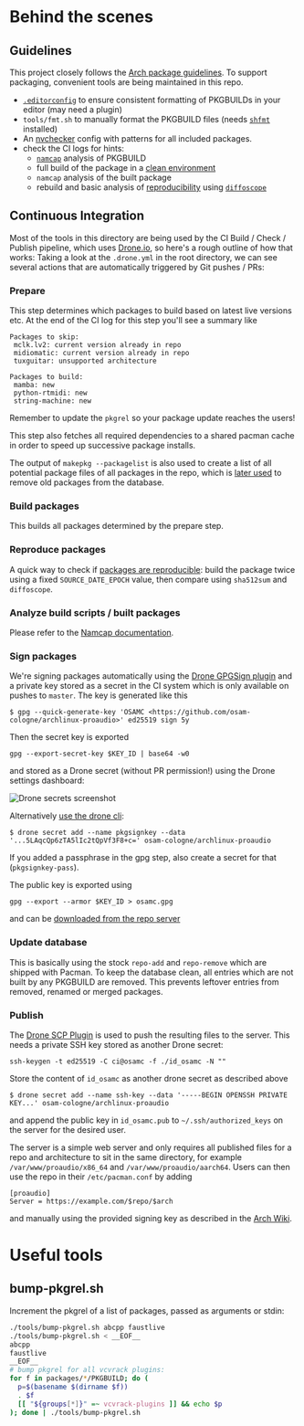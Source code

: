 # Behind the scenes

## Guidelines

This project closely follows the [Arch package guidelines](https://wiki.archlinux.org/title/Arch_package_guidelines).
To support packaging, convenient tools are being maintained in this repo.

- [`.editorconfig`](https://editorconfig.org/) to ensure consistent formatting of PKGBUILDs in your editor (may need a plugin)
- `tools/fmt.sh` to manually format the PKGBUILD files (needs [`shfmt`](https://archlinux.org/packages/community/x86_64/shfmt/) installed)
- An [nvchecker](https://nvchecker.readthedocs.io/en/latest/) config with patterns for all included packages.
- check the CI logs for hints:
  - [`namcap`](https://wiki.archlinux.org/title/Namcap) analysis of PKGBUILD
  - full build of the package in a [clean environment](https://wiki.archlinux.org/title/DeveloperWiki:Building_in_a_clean_chroot#Why)
  - `namcap` analysis of the built package
  - rebuild and basic analysis of [reproducibility](https://reproducible-builds.org/) using [`diffoscope`](https://diffoscope.org/)

## Continuous Integration

Most of the tools in this directory are being used by the CI Build / Check / Publish pipeline,
which uses [Drone.io](https://www.drone.io/), so here's a rough outline of how that works:
Taking a look at the `.drone.yml` in the root directory, we can see several actions that are automatically
triggered by Git pushes / PRs:

### Prepare

This step determines which packages to build based on latest live versions etc. At the end of the
CI log for this step you'll see a summary like

```
Packages to skip:
 mclk.lv2: current version already in repo
 midiomatic: current version already in repo
 tuxguitar: unsupported architecture

Packages to build:
 mamba: new
 python-rtmidi: new
 string-machine: new
```

Remember to update the `pkgrel` so your package update reaches the users!

This step also fetches all required dependencies to a shared pacman cache in order to speed up successive
package installs.

The output of `makepkg --packagelist` is also used to create a list of all potential
package files of all packages in the repo, which is [later used](#update-database)
to remove old packages from the database.

### Build packages

This builds all packages determined by the prepare step.

### Reproduce packages

A quick way to check if [packages are reproducible](https://wiki.archlinux.org/title/Reproducible_Builds):
build the package twice using a fixed `SOURCE_DATE_EPOCH` value, then compare using `sha512sum` and
`diffoscope`.

### Analyze build scripts / built packages

Please refer to the [Namcap documentation](https://wiki.archlinux.org/title/Namcap).

### Sign packages

We're signing packages automatically using the [Drone GPGSign plugin](https://plugins.drone.io/drone-plugins/drone-gpgsign/)
and a private key stored as a secret in the CI system which is only available on pushes to `master`.
The key is generated like this

```
$ gpg --quick-generate-key 'OSAMC <https://github.com/osam-cologne/archlinux-proaudio>' ed25519 sign 5y
```

Then the secret key is exported

```
gpg --export-secret-key $KEY_ID | base64 -w0
```

and stored as a Drone secret (without PR permission!) using the Drone settings dashboard:

![Drone secrets screenshot](https://user-images.githubusercontent.com/1295945/159436898-1fff2b57-1277-4cbe-92b0-8dbeaf3f6c2b.png)

Alternatively [use the drone cli](https://docs.drone.io/cli/secret/drone-secret-add/):

```
$ drone secret add --name pkgsignkey --data '...5LAqcQp6zTA5lIc2tQpVf3F8+c=' osam-cologne/archlinux-proaudio
```

If you added a passphrase in the gpg step, also create a secret for that (`pkgsignkey-pass`).

The public key is exported using

```
gpg --export --armor $KEY_ID > osamc.gpg
```

and can be [downloaded from the repo server](https://arch.osamc.de/proaudio/osamc.gpg)

### Update database

This is basically using the stock `repo-add` and `repo-remove` which are shipped with Pacman.
To keep the database clean, all entries which are not built by any PKGBUILD are
removed. This prevents leftover entries from removed, renamed or merged packages.

### Publish

The [Drone SCP Plugin](https://plugins.drone.io/appleboy/drone-scp/) is used to push the resulting files to
the server. This needs a private SSH key stored as another Drone secret:

```
ssh-keygen -t ed25519 -C ci@osamc -f ./id_osamc -N ""
```

Store the content of `id_osamc` as another drone secret as described above

```
$ drone secret add --name ssh-key --data '-----BEGIN OPENSSH PRIVATE KEY...' osam-cologne/archlinux-proaudio
```

and append the public key in `id_osamc.pub` to `~/.ssh/authorized_keys` on the server for the desired user.

The server is a simple web server and only requires all published files for a repo and architecture
to sit in the same directory, for example `/var/www/proaudio/x86_64` and `/var/www/proaudio/aarch64`.
Users can then use the repo in their `/etc/pacman.conf` by adding

```
[proaudio]
Server = https://example.com/$repo/$arch
```

and manually using the provided signing key as described in the
[Arch Wiki](https://wiki.archlinux.org/title/Pacman/Package_signing#Adding_unofficial_keys).

# Useful tools

## bump-pkgrel.sh

Increment the pkgrel of a list of packages, passed as arguments or stdin:

```bash
./tools/bump-pkgrel.sh abcpp faustlive
./tools/bump-pkgrel.sh < __EOF__
abcpp
faustlive
__EOF__
# bump pkgrel for all vcvrack plugins:
for f in packages/*/PKGBUILD; do (
  p=$(basename $(dirname $f))
  . $f
  [[ "${groups[*]}" =~ vcvrack-plugins ]] && echo $p
); done | ./tools/bump-pkgrel.sh
```
